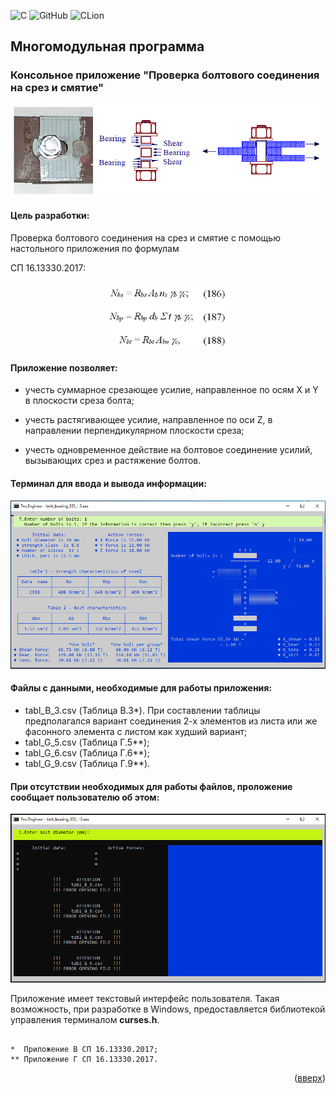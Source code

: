 <a name="readme-top"></a>

![C](https://img.shields.io/badge/c-%2300599C.svg?style=for-the-badge&logo=c&logoColor=white)
![GitHub](https://img.shields.io/badge/github-%23121011.svg?style=for-the-badge&logo=github&logoColor=white)
![CLion](https://img.shields.io/badge/CLion-black?style=for-the-badge&logo=clion&logoColor=white)

## Многомодульная программа
### Консольное приложение "Проверка болтового соединения на срез и смятие"

<p align="center">
<img src="images/bearing.png" alt="drawing" width="500"/>
</p>

#### Цель разработки:

Проверка болтового соединения на срез и смятие с помощью настольного приложения по формулам 

СП 16.13330.2017:

<p align="center">
<img src="images/formulas.png" alt="drawing" width="200"/>
</p>

#### Приложение позволяет:

* учесть суммарное срезающее усилие, направленное по осям X и Y в плоскости среза болта;

* учесть растягивающее усилие, направленное по оси Z, в направлении перпендикулярном плоскости среза;

* учесть одновременное действие на болтовое соединение усилий, вызывающих срез и растяжение болтов.

#### Терминал для ввода и вывода информации:

<p align="center">
<img src="images/terminal.png" alt="drawing" width="600"/>
</p>

#### Файлы с данными, необходимые для работы приложения:

* tabl_B_3.csv (Таблица В.3*).
При составлении таблицы предполагался вариант соединения 2-х элементов из листа или же фасонного элемента с листом как худший вариант;
* tabl_G_5.csv (Таблица Г.5**);
* tabl_G_6.csv (Таблица Г.6**);
* tabl_G_9.csv (Таблица Г.9**).

#### При отсутствии необходимых для работы файлов, проложение сообщает пользователю об этом:

<p align="center">
<img src="images/no_files.png" alt="drawing" width="600"/>
</p>

Приложение имеет текстовый интерфейс пользователя. Такая возможность, при разработке в Windows, предоставляется библиотекой управления терминалом **curses.h**.

~~~

*  Приложение В СП 16.13330.2017;
** Приложение Г СП 16.13330.2017.

~~~

<p align="right">(<a href="#readme-top">вверх</a>)</p>
